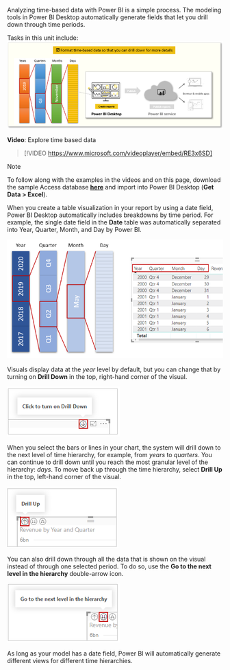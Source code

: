 Analyzing time-based data with Power BI is a simple process. The modeling tools in Power BI Desktop automatically generate fields that let you drill down through time periods. 

Tasks in this unit include:
![Conceptual graphic of the tasks in this module.](../media/06-power-bi-desktop-overview.png)

**Video**: Explore time based data
> [!VIDEO https://www.microsoft.com/videoplayer/embed/RE3x6SD]

> [!NOTE]
> To follow along with the examples in the videos and on this page, download the sample Access database <a href="https://go.microsoft.com/fwlink/?linkid=2120368" target="_blank">**here**</a> and import into Power BI Desktop (**Get Data > Excel**).

When you create a table visualization in your report by using a date field, Power BI Desktop automatically includes breakdowns by time period. For example, the single date field in the **Date** table was automatically separated into Year, Quarter, Month, and Day by Power BI.

![Conceptual diagram of years expanded to quarters, months, and days.](../media/06-power-bi-desktop-time-periods.png)

Visuals display data at the *year* level by default, but you can change that by turning on **Drill Down** in the top, right-hand corner of the visual.

![Screenshot of the "Click to turn on Drill Down" button.](../media/06-power-bi-desktop-turn-on-drill-down.png)

When you select the bars or lines in your chart, the system will drill down to the next level of time hierarchy, for example, from *years* to *quarters*. You can continue to drill down until you reach the most granular level of the hierarchy: *days*. To move back up through the time hierarchy, select **Drill Up** in the top, left-hand corner of the visual.

![Screenshot of the "Drill Up" button.](../media/06-power-bi-desktop-drill-up.png)

You can also drill down through all the data that is shown on the visual instead of through one selected period. To do so, use the **Go to the next level in the hierarchy** double-arrow icon.

![Screenshot of the "Go to the next level in the hierarchy" button.](../media/06-power-bi-desktop-next-level.png)

As long as your model has a date field, Power BI will automatically generate different views for different time hierarchies.
